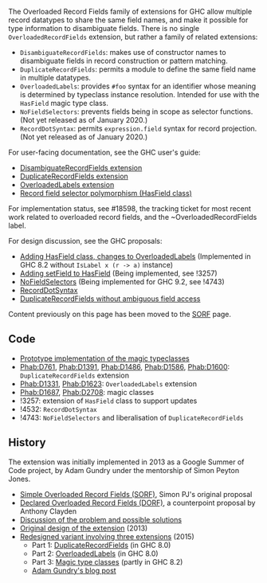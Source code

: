 The Overloaded Record Fields family of extensions for GHC allow multiple record datatypes to share the same field names, and make it possible for type information to disambiguate fields. There is no single `OverloadedRecordFields` extension, but rather a family of related extensions:
 * `DisambiguateRecordFields`: makes use of constructor names to disambiguate fields in record construction or pattern matching.
 * `DuplicateRecordFields`: permits a module to define the same field name in multiple datatypes.
 * `OverloadedLabels`: provides `#foo` syntax for an identifier whose meaning is determined by typeclass instance resolution. Intended for use with the `HasField` magic type class.
 * `NoFieldSelectors`: prevents fields being in scope as selector functions. (Not yet released as of January 2020.)
 * `RecordDotSyntax`: permits `expression.field` syntax for record projection. (Not yet released as of January 2020.)

For user-facing documentation, see the GHC user's guide:

 - [DisambiguateRecordFields extension](https://downloads.haskell.org/ghc/latest/docs/html/users_guide/glasgow_exts.html#extension-DisambiguateRecordFields)
 - [DuplicateRecordFields extension](https://downloads.haskell.org/ghc/latest/docs/html/users_guide/glasgow_exts.html#duplicate-record-fields)
 - [OverloadedLabels extension](https://downloads.haskell.org/ghc/latest/docs/html/users_guide/glasgow_exts.html#overloaded-labels)
 - [Record field selector polymorphism (HasField class)](https://downloads.haskell.org/ghc/latest/docs/html/users_guide/glasgow_exts.html#record-field-selector-polymorphism)

For implementation status, see #18598, the tracking ticket for most recent work related to overloaded record fields, and the ~OverloadedRecordFields label.

For design discussion, see the GHC proposals:

  - [Adding HasField class, changes to OverloadedLabels](https://github.com/ghc-proposals/ghc-proposals/blob/master/proposals/0002-overloaded-record-fields.rst) (Implemented in GHC 8.2 without `IsLabel x (r -> a)` instance)
  - [Adding setField to HasField](https://github.com/ghc-proposals/ghc-proposals/blob/master/proposals/0042-record-set-field.rst) (Being implemented, see !3257)
  - [NoFieldSelectors](https://github.com/ghc-proposals/ghc-proposals/blob/master/proposals/0160-no-toplevel-field-selectors.rst) (Being implemented for GHC 9.2, see !4743)
  - [RecordDotSyntax](https://github.com/ghc-proposals/ghc-proposals/blob/master/proposals/0282-record-dot-syntax.rst)
  - [DuplicateRecordFields without ambiguous field access](https://github.com/ghc-proposals/ghc-proposals/blob/master/proposals/0366-no-ambiguous-field-access.rst)

Content previously on this page has been moved to the [SORF](records/overloaded-record-fields/sorf) page.

## Code

- [Prototype implementation of the magic typeclasses](https://github.com/adamgundry/records-prototype)
- [Phab:D761](https://phabricator.haskell.org/D761), [ Phab:D1391](https://phabricator.haskell.org/D1391), [ Phab:D1486](https://phabricator.haskell.org/D1486), [ Phab:D1586](https://phabricator.haskell.org/D1586), [ Phab:D1600](https://phabricator.haskell.org/D1600): `DuplicateRecordFields` extension
- [Phab:D1331](https://phabricator.haskell.org/D1331), [ Phab:D1623](https://phabricator.haskell.org/D1623): `OverloadedLabels` extension
- [Phab:D1687](https://phabricator.haskell.org/D1687), [ Phab:D2708](https://phabricator.haskell.org/D2708): magic classes
- !3257: extension of `HasField` class to support updates
- !4532: `RecordDotSyntax`
- !4743: `NoFieldSelectors` and liberalisation of `DuplicateRecordFields`

## History

The extension was initially implemented in 2013 as a Google Summer of Code project, by Adam Gundry under the mentorship of Simon Peyton Jones.

- [Simple Overloaded Record Fields (SORF)](records/overloaded-record-fields/sorf), Simon PJ's original proposal
- [Declared Overloaded Record Fields (DORF)](records/declared-overloaded-record-fields), a counterpoint proposal by Anthony Clayden
- [Discussion of the problem and possible solutions](records)
- [Original design of the extension](records/overloaded-record-fields/design) (2013)
- [Redesigned variant involving three extensions](records/overloaded-record-fields/redesign) (2015)
  - Part 1: [DuplicateRecordFields](records/overloaded-record-fields/duplicate-record-fields) (in GHC 8.0)
  - Part 2: [OverloadedLabels](records/overloaded-record-fields/overloaded-labels) (in GHC 8.0)
  - Part 3: [Magic type classes](records/overloaded-record-fields/magic-classes) (partly in GHC 8.2)
  - [Adam Gundry's blog post](http://www.well-typed.com/blog/2015/03/overloadedrecordfields-revived/)

